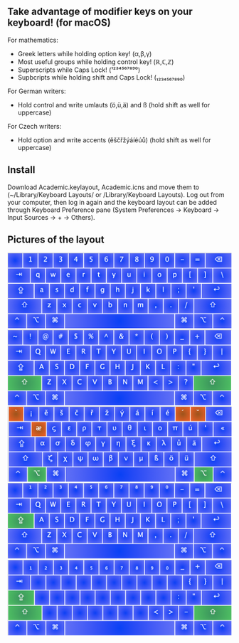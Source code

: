 ## Take advantage of modifier keys on your keyboard! (for macOS)
For mathematics:
- Greek letters while holding option key! (α,β,γ)
- Most useful groups while holding control key! (ℝ,ℂ,ℤ)
- Superscripts while Caps Lock! (¹²³⁴⁵⁶⁷⁸⁹⁰)
- Supbcripts while holding shift and Caps Lock! (₁₂₃₄₅₆₇₈₉₀)

For German writers:
- Hold control and write umlauts (ö,ü,ä) and ß (hold shift as well for uppercase)

For Czech writers:
- Hold option and write accents (ěščřžýáíéúů) (hold shift as well for uppercase)

## Install
Download Academic.keylayout, Academic.icns and move them to (~/Library/Keyboard Layouts/ or /Library/Keyboard Layouts). Log out from your computer, then log in again and the keyboard layout can be added through Keyboard Preference pane (System Preferences -> Keyboard -> Input Sources -> + -> Others).

## Pictures of the layout

![Default](https://raw.githubusercontent.com/jendas1/multipurpose-keyboard-layout/master/photos/default.png)
![Shift](https://raw.githubusercontent.com/jendas1/multipurpose-keyboard-layout/master/photos/shift.png)
![Option](https://raw.githubusercontent.com/jendas1/multipurpose-keyboard-layout/master/photos/option.png)
![Caps Lock](https://raw.githubusercontent.com/jendas1/multipurpose-keyboard-layout/master/photos/caps.png)
![Caps Lock + Shift](https://raw.githubusercontent.com/jendas1/multipurpose-keyboard-layout/master/photos/caps+shift.png)
